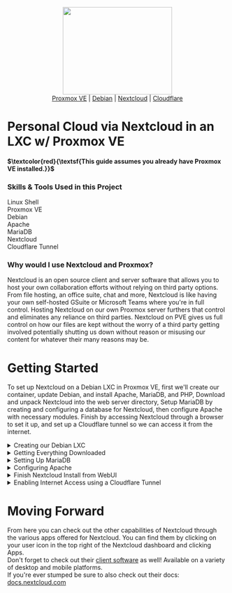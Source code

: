 <p align="center"><img src="https://github.com/user-attachments/assets/509d8212-8b84-4f9c-ade5-a16bf21061f7" width="250" height="200"><br>
<a href="https://www.proxmox.com/en/products/proxmox-virtual-environment/overview">Proxmox VE</a> | <a href="https://www.debian.org/">Debian</a> | <a href="https://nextcloud.com/">Nextcloud</a> | <a href="https://www.cloudflare.com/">Cloudflare</a>
</p>

# Personal Cloud via Nextcloud in an LXC w/ Proxmox VE

#### $\textcolor{red}{\textsf{This guide assumes you already have Proxmox VE installed.}}$

### Skills & Tools Used in this Project
Linux Shell<br>
Proxmox VE<br>
Debian<br>
Apache<br>
MariaDB<br>
Nextcloud<br>
Cloudflare Tunnel

### Why would I use Nextcloud and Proxmox?
  Nextcloud is an open source client and server software that allows you to host your own collaboration efforts without relying on third party options. From file hosting, an office suite, chat and more, Nextcloud is like having your own self-hosted GSuite or Microsoft Teams where you're in full control. Hosting Nextcloud on our own Proxmox server furthers that control and eliminates any reliance on third parties. Nextcloud on PVE gives us full control on how our files are kept without the worry of a third party getting involved potentially shutting us down without reason or misusing our content for whatever their many reasons may be.<br>

# Getting Started
To set up Nextcloud on a Debian LXC in Proxmox VE, first we'll create our container, update Debian, and install Apache, MariaDB, and PHP, Download and unpack Nextcloud into the web server directory, Setup MariaDB by creating and configuring a database for Nextcloud, then configure Apache with necessary modules. Finish by accessing Nextcloud through a browser to set it up, and set up a Cloudflare tunnel so we can access it from the internet.

<details>
<summary>Creating our Debian LXC</summary>
- The first thing we have to do is make sure we have a Debian template downloaded. Head on over to your PVE WebUI, open your local storage, click CT Templates, and verify you have Debian-12-standard listed. If not click the Templates button and download it.
<details>
<summary>Template Download</summary>
  <img src="https://github.com/user-attachments/assets/e82ad414-2c65-45af-9036-04ff156e6985">
</details>
- Next we'll click the "Create CT" button in the top right.<br>
- This will bring up a window "Create: LXC Container.
  <details>
<summary>Create: LXC Container Window</summary>
  <img src="https://github.com/user-attachments/assets/7f78898c-eee9-45a5-830d-bda2173bdb64">
</details>
- In this first tab we'll enter an ID, a hostname like 'nextcloud' so we can easily identify it, and create a password. <br>
- Our next tab "Template" We'll select the storage we downloaded our template to(Default Local) and select our debian template. <br>
- Next we'll set up Disks, I'm just installing mine to local-lvm, and for now I'll give it 8GiB for the size. <br>
- Next the amount of CPU cores, for now we'll set 2. <br>
- Now we have Memory, we'll set 2048 for 2 GiB. <br>
- Network depends on your setup, I'll be leaving everything default except IPv6 will be DHCP, and IPv4 I want to set a static IP so I can easily access the Nextcloud WebUI later. <br>
- DNS I'll leave blank so it'll use host settings. <br>
- And then we'll confirm. <br>
- Once done we'll head over to our newly created LXC which should apear on the left. <br>
- Click on start to start it up. <br>
- Login to the Console with root as the username and the password will be the one you created earlier. <br>
- now update with the following command:
<code>apt update && apt full-upgrade -y</code>

</details>

<details>
<summary>Getting Everything Downloaded</summary>
We can start with this command to download all the packeges we'll need:
<code>
  apt install -y apache2 mariadb-server libapache2-mod-php php-gd php-json php-mysql php-curl php-intl php-mbstring php-imagick php-xml php-zip php-bcmath php-apcu php-redis
</code>
Now we can download and unzip the latest version of Nextcloud. Check for the latest <a href="https://download.nextcloud.com/server/releases/">here</a>. Currently the latest is 30. <br>
Change directory to /var/www/ <code>cd /var/www/</code> <br>
Use wget to download: <code>wget https://download.nextcloud.com/server/releases/latest-30.zip</code> <br>
Unzip with: <code>unzip latest-30.zip</code>
</details>
<details>
<summary>Setting Up MariaDB</summary>
To start we'll secure MariaDB by running a script, setting a password, and answering some prompts.<br>
- First run the script in the console of the LXC you created: <code>mysql_secure_installation</code><br>
- We'll be prompted for a password, hit enter.<br>
- Switch to unix_socket we'll answer n for no and hit enter.<br>
- Change the root password we'll answer y for yes and then create a new password.<br>
- Remove anonymouse users, we'll answer y.<br>
- Disallow root login remotely, we'll answer y.<br>
- Remove test database and access to it, answer y.<br>
- Reload privilege tables now, answer y.<br>
<br>
Now we'll create a database.<br>
- First we'll enter MariaDB with: <code>mysql</code><br>
<details>
<summary>It should look something like this</summary>
  <img src="https://github.com/user-attachments/assets/c2b55b17-3911-4d13-9a32-29789da9b0b3">
</details>
- Next within MariaDB we'll run: <code>CREATE DATABASE nextclouddb;</code><br>
- And then after changing nextclouduser and your_password to your desired username and password we'll run: <code>CREATE USER 'nextclouduser'@'localhost' IDENTIFIED BY 'your_password';</code><br>
- Next, change the username to the one you used in the last command and run: <code>GRANT ALL PRIVILEGES ON nextclouddb.* TO 'nextclouduser'@'localhost';</code><br>
- Then run: <code>FLUSH PRIVILEGES;</code><br>
- Then exit: <code>exit;</code><br>
</details>
<details>
<summary>Configuring Apache</summary>
Within the LXC's console we'll now configure Apache.<br>
- First we'll enable some modules running the following commands: <code>a2enmod rewrite</code>;<code>a2enmod headers</code>;<code>a2enmod env</code>;<code>a2enmod dir</code>;<code>a2enmod mime</code><br>
- Now we'll disable the default site: <code>a2dissite 000-default.conf</code><br>
- Next we want to create a file named nextcloud.conf: <code>nano /etc/apache2/sites-available/nextcloud.conf</code><br>
- Inside this file we'll paste the following text(unfortunately the formating in this file seems to break github's markdown so you'll have to copy from this image):<br>
<br>
<img src="https://github.com/user-attachments/assets/27495570-8669-4440-8b82-d7446a7755f3"><br>
<br>
- We'll enable this new config with: <code>a2ensite nextcloud.conf</code><br>
- Now we'll set ownership of the directory with: <code>chown -R www-data:www-data /var/www/nextcloud/</code><br>
- Now restart Apache: <code>systemctl restart apache2</code>
</details>
<details>
  <summary>Finish Nextcloud Install from WebUI</summary>
We should now be able to access Nextcloud's WebUI to finish up our install.<br>
- To access the WebUI take the IP Address of the container we made and enter it into your web browser.<br>
- When we first access this WebUI we'll be asked to create an admin account, go ahead and enter a desired username and password.<br>
- Below this we're asked our database information. From here go ahead and fill in the information of the database we created earlier.<br>  
- And now after hitting next our Nextcloud service is now installed. From here you can pick which add-ons you want. Don't select any and you'll have just your file storage.<br>
</details>
<details>
  <summary>Enabling Internet Access using a Cloudflare Tunnel</summary>
$\textcolor{red}{\textsf{In order to accomplish this step, you must have your own Domain name.}}$<br>
This step will require you to have your own domain name, you can use a variety of registrars, or you could use cloudflare itself. However if you're using a registrar other than cloudflare you'll need to configure your domain to work with cloudflare. This should be easy to accomplish by using your cloudflare dashboard, on the homescreen of your dashboard you should see a button "Add a domain" this will guide you through the process.<br>

### Setting up cloudflare
- First, if you haven't already, create an account for <a href="cloudflare.com">Cloudflare.</a><br>
- Next, on our account home if you haven't already Add a domain.<br>
- Once we have a domain on our cloudflare account, on the left of the dashboard home click on Zero Trust.<br>
- Next click on Networks.<br>
- Then click on Tunnels if it isn't up already.<br>
- On this page click on the button "+ Create a tunnel"<br>
- Select your tunnel type, pick Cloudflared.<br>
- Give your tunnel a name, Nextcloud should suffice.<br>
- Now we need to install and run a connector. Copy the text under "If you don’t have cloudflared installed on your machine:"<br>
- Head on over to your Proxmox VE's WebUI and access the console of your Nextcloud's LXC.<br>
- Paste the command into the console and hit enter.<br>
- Next set the domain name you want your Nextcloud server to have, and set the type to http with the url 127.0.0.1/ and save the tunnel.<br>
- Now try and access the domain you just setup. You should be greeted by your Nextcloud server with a message saying access from untrusted domain. We'll tackle that next.<br>
<br>
### Adding a Trusted Domain to Nextcloud<br>
Now we need to add our domain to Nextcloud's trusted domains list.<br>
- In your Nextcloud's LXC console enter this command: <code>nano /var/www/nextcloud/config/config.php</code><br>
- In this config file we'll add a second trusted domain by adding: 1 => 'your.domain.name',  <br>
- The config should look similar to the below image.
<img src="https://github.com/user-attachments/assets/74f061df-6c4a-4afa-a8a1-b3aa574cb10d">
- after config is set, hit ctrl + x then y to save and exit.
- You should now be able to access Nextcloud from the new domain.
</details>

# Moving Forward
From here you can check out the other capabilities of Nextcloud through the various apps offered for Nextcloud. You can find them by clicking on your user icon in the top right of the Nextcloud dashboard and clicking Apps.<br>
Don't forget to check out their <a href="https://nextcloud.com/install/#install-clients">client software</a> as well! Available on a variety of desktop and mobile platforms.<br>
If you're ever stumped be sure to also check out their docs: <a href="https://docs.nextcloud.com/server/30/admin_manual/index.html">docs.nextcloud.com</a>
